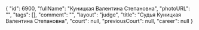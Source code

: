 {
    "id": 6900,
    "fullName": "Куницкая Валентина Степановна",
    "photoURL": "",
    "tags": [],
    "comment": "",
    "layout": "judge",
    "title": "Судья Куницкая Валентина Степановна",
    "court": null,
    "previousCourt": null,
    "career": null
}